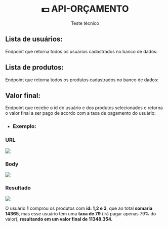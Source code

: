 <h1 align="center">💵 API-ORÇAMENTO </h1>
<p align="center">Teste técnico</p>

<h2>Lista de usuários:</h2>
<p> Endpoint que retorna todos os usuários cadastrados no banco de dados:</p>

<h2>Lista de produtos:</h2>
<p> Endpoint que retorna todos os produtos cadastrados no banco de dados:</p>

<h2>Valor final:</h2>
<p> Endpoint que recebe o id do usuário e dos produtos selecionados e retorna o valor final a ser pago de acordo com a taxa de pagamento do usuário:</p>

<ul>
  <li>
    <h3>Exemplo:</h3>
   </li>
</ul>

<h3>URL</h3>
<img src="https://user-images.githubusercontent.com/102433664/218231454-2a6b9922-5b98-4f05-99c2-0be08ab3cade.png" />

<h3>Body</h3>
<img src="https://user-images.githubusercontent.com/102433664/218231416-4003ae6a-2b5a-476d-8642-f52454be83be.png" />

<h3>Resultado</h3>
<img src="https://user-images.githubusercontent.com/102433664/218231818-9c72c2e7-1a9c-4142-ac81-46e456cb94ff.png" />


<p> O usuário <strong>1</strong> comprou os produtos com <strong>id: 1,2 e 3</strong>, que ao total <strong>somaria 14365</strong>,
mas esse usuário tem uma <strong>taxa de 79</strong> (irá pagar apenas 79% do valor), <strong>resultando em um valor final de 11348.354.</strong> </p>
